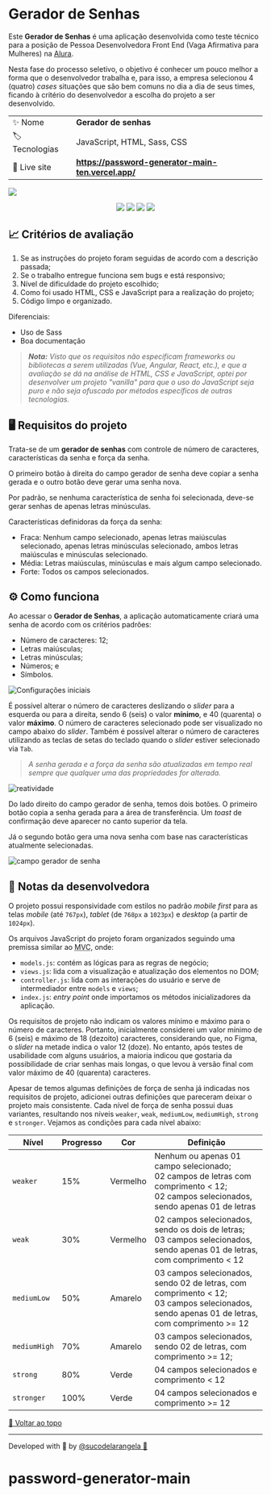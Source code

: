 <div id='top'>

# Gerador de Senhas

</div>

Este **Gerador de Senhas** é uma aplicação desenvolvida como teste técnico para a posição de Pessoa Desenvolvedora Front End (Vaga Afirmativa para Mulheres) na [Alura](https://www.alura.com.br).

Nesta fase do processo seletivo, o objetivo é conhecer um pouco melhor a forma que o desenvolvedor trabalha e, para isso, a empresa selecionou 4 (quatro) _cases_ situações que são bem comuns no dia a dia de seus times, ficando à critério do desenvolvedor a escolha do projeto a ser desenvolvido.

<!-- prettier-ignore -->
|  |  |
| - | - |
| ✨ Nome       | **Gerador de senhas** |
| 🏷️ Tecnologias | JavaScript, HTML, Sass, CSS |
| 🚀 Live site         | **https://password-generator-main-ten.vercel.app/** |

![](./assets/img/og-image.png)

<div align="center">
  <img src="https://img.shields.io/badge/javascript-f7e025?style=for-the-badge&logo=javascript&logoColor=000">
  <img src="https://img.shields.io/badge/html-e5532d?style=for-the-badge&logo=html5&logoColor=fff">
  <img src="https://img.shields.io/badge/sass-dd6697?style=for-the-badge&logo=sass&logoColor=fff">
  <img src="https://img.shields.io/badge/css-137bc4?style=for-the-badge&logo=css3&logoColor=fff">
</div>

## 📈 Critérios de avaliação

1. Se as instruções do projeto foram seguidas de acordo com a descrição passada;
2. Se o trabalho entregue funciona sem bugs e está responsivo;
3. Nível de dificuldade do projeto escolhido;
4. Como foi usado HTML, CSS e JavaScript para a realização do projeto;
5. Código limpo e organizado.

Diferenciais:

- Uso de Sass
- Boa documentação

> _**Nota:** Visto que os requisitos não especificam frameworks ou bibliotecas a serem utilizadas (Vue, Angular, React, etc.), e que a avaliação se dá na análise de HTML, CSS e JavaScript, optei por desenvolver um projeto "vanilla" para que o uso do JavaScript seja puro e não seja ofuscado por métodos específicos de outras tecnologias._

## 🖥️ Requisitos do projeto

Trata-se de um **gerador de senhas** com controle de número de caracteres, características da senha e força da senha.

O primeiro botão à direita do campo gerador de senha deve copiar a senha gerada e o outro botão deve gerar uma senha nova.

Por padrão, se nenhuma característica de senha foi selecionada, deve-se gerar senhas de apenas letras minúsculas.

Características definidoras da força da senha:

- Fraca: Nenhum campo selecionado, apenas letras maiúsculas selecionado, apenas
  letras minúsculas selecionado, ambos letras maiúsculas e minúsculas selecionado.
- Média: Letras maiúsculas, minúsculas e mais algum campo selecionado.
- Forte: Todos os campos selecionados.

## ⚙️ Como funciona

Ao acessar o **Gerador de Senhas**, a aplicação automaticamente criará uma senha de acordo com os critérios padrões:

- Número de caracteres: 12;
- Letras maiúsculas;
- Letras minúsculas;
- Números; e
- Símbolos.

![Configurações iniciais](./assets/img/initial-setup.png)

É possível alterar o número de caracteres deslizando o _slider_ para a esquerda ou para a direita, sendo 6 (seis) o valor **mínimo**, e 40 (quarenta) o valor **máximo**. O número de caracteres selecionado pode ser visualizado no campo abaixo do _slider_. Também é possível alterar o número de caracteres utilizando as teclas de setas do teclado quando o _slider_ estiver selecionado via `Tab`.

> _A senha gerada e a força da senha são atualizadas em tempo real sempre que qualquer uma das propriedades for alterada._

![reatividade](./assets/img/generator.gif)

Do lado direito do campo gerador de senha, temos dois botões. O primeiro botão copia a senha gerada para a área de transferência. Um _toast_ de confirmação deve aparecer no canto superior da tela.

Já o segundo botão gera uma nova senha com base nas características atualmente selecionadas.

![campo gerador de senha](./assets/img/password-field.png)

## 📝 Notas da desenvolvedora

O projeto possui responsividade com estilos no padrão _mobile first_ para as telas _mobile_ (até `767px`), _tablet_ (de `768px` a `1023px`) e _desktop_ (a partir de `1024px`).

Os arquivos JavaScript do projeto foram organizados seguindo uma premissa similar ao <abbr title="Model View Controller">MVC</abbr>, onde:

- `models.js`: contém as lógicas para as regras de negócio;
- `views.js`: lida com a visualização e atualização dos elementos no DOM;
- `controller.js`: lida com as interações do usuário e serve de intermediador entre `models` e `views`;
- `index.js`: _entry point_ onde importamos os métodos inicializadores da aplicação.

Os requisitos de projeto não indicam os valores mínimo e máximo para o número de caracteres. Portanto, inicialmente considerei um valor mínimo de 6 (seis) e máximo de 18 (dezoito) caracteres, considerando que, no Figma, o _slider_ na metade indica o valor 12 (doze). No entanto, após testes de usabilidade com alguns usuários, a maioria indicou que gostaria da possibilidade de criar senhas mais longas, o que levou à versão final com valor máximo de 40 (quarenta) caracteres.

Apesar de temos algumas definições de força de senha já indicadas nos requisitos de projeto, adicionei outras definições que pareceram deixar o projeto mais consistente. Cada nível de força de senha possui duas variantes, resultando nos níveis `weaker`, `weak`, `mediumLow`, `mediumHigh`, `strong` e `stronger`. Vejamos as condições para cada nível abaixo:

<!-- prettier-ignore -->
| Nível | Progresso | Cor | Definição |
| - | - | - | - |
| `weaker` | 15% | Vermelho | Nenhum ou apenas 01 campo selecionado; <br> 02 campos de letras com comprimento < 12; <br> 02 campos selecionados, sendo apenas 01 de letras |
| `weak` | 30% | Vermelho | 02 campos selecionados, sendo os dois de letras; <br> 03 campos selecionados, sendo apenas 01 de letras, com comprimento < 12 |
| `mediumLow` | 50% | Amarelo | 03 campos selecionados, sendo 02 de letras, com comprimento < 12; <br> 03 campos selecionados, sendo apenas 01 de letras, com comprimento >= 12 |
| `mediumHigh` | 70% | Amarelo | 03 campos selecionados, sendo 02 de letras, com comprimento >= 12;  |
| `strong` | 80% | Verde | 04 campos selecionados e comprimento < 12 |
| `stronger` | 100% | Verde | 04 campos selecionados e comprimento >= 12 |

<a href='#top'>🔼 Voltar ao topo</a>

---

Developed with 🧡 by [@sucodelarangela 🍊](https://angelacaldas.netlify.app)
# password-generator-main
